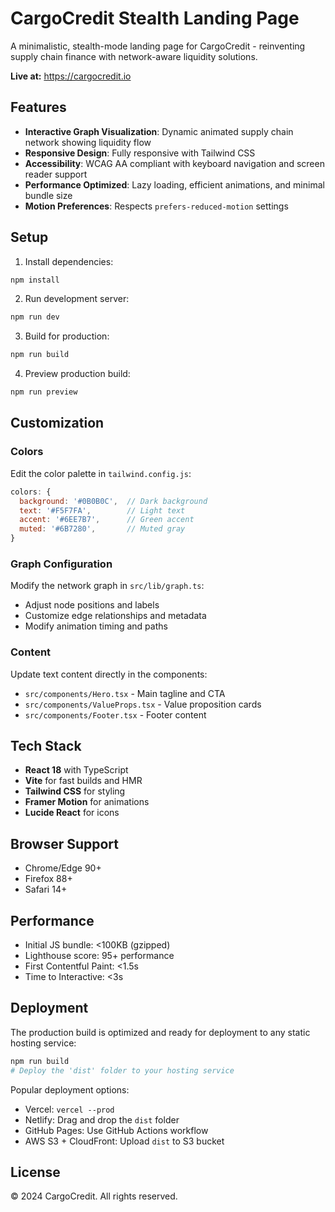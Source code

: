 # CargoCredit Stealth Landing Page

A minimalistic, stealth-mode landing page for CargoCredit - reinventing supply chain finance with network-aware liquidity solutions.

**Live at:** https://cargocredit.io

## Features

- **Interactive Graph Visualization**: Dynamic animated supply chain network showing liquidity flow
- **Responsive Design**: Fully responsive with Tailwind CSS
- **Accessibility**: WCAG AA compliant with keyboard navigation and screen reader support
- **Performance Optimized**: Lazy loading, efficient animations, and minimal bundle size
- **Motion Preferences**: Respects `prefers-reduced-motion` settings

## Setup

1. Install dependencies:
```bash
npm install
```

2. Run development server:
```bash
npm run dev
```

3. Build for production:
```bash
npm run build
```

4. Preview production build:
```bash
npm run preview
```

## Customization

### Colors
Edit the color palette in `tailwind.config.js`:
```javascript
colors: {
  background: '#0B0B0C',  // Dark background
  text: '#F5F7FA',        // Light text
  accent: '#6EE7B7',      // Green accent
  muted: '#6B7280',       // Muted gray
}
```

### Graph Configuration
Modify the network graph in `src/lib/graph.ts`:
- Adjust node positions and labels
- Customize edge relationships and metadata
- Modify animation timing and paths

### Content
Update text content directly in the components:
- `src/components/Hero.tsx` - Main tagline and CTA
- `src/components/ValueProps.tsx` - Value proposition cards
- `src/components/Footer.tsx` - Footer content

## Tech Stack

- **React 18** with TypeScript
- **Vite** for fast builds and HMR
- **Tailwind CSS** for styling
- **Framer Motion** for animations
- **Lucide React** for icons

## Browser Support

- Chrome/Edge 90+
- Firefox 88+
- Safari 14+

## Performance

- Initial JS bundle: <100KB (gzipped)
- Lighthouse score: 95+ performance
- First Contentful Paint: <1.5s
- Time to Interactive: <3s

## Deployment

The production build is optimized and ready for deployment to any static hosting service:

```bash
npm run build
# Deploy the 'dist' folder to your hosting service
```

Popular deployment options:
- Vercel: `vercel --prod`
- Netlify: Drag and drop the `dist` folder
- GitHub Pages: Use GitHub Actions workflow
- AWS S3 + CloudFront: Upload `dist` to S3 bucket

## License

© 2024 CargoCredit. All rights reserved.
